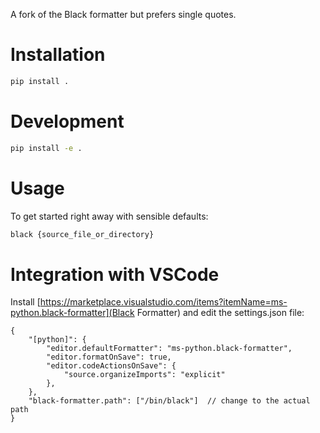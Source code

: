 A fork of the Black formatter but prefers single quotes.

# Installation

```sh
pip install .
```

# Development

```sh
pip install -e .
```

# Usage

To get started right away with sensible defaults:

```sh
black {source_file_or_directory}
```

# Integration with VSCode

Install [https://marketplace.visualstudio.com/items?itemName=ms-python.black-formatter](Black Formatter) and edit the settings.json file:
```
{
    "[python]": {
        "editor.defaultFormatter": "ms-python.black-formatter",
        "editor.formatOnSave": true,
        "editor.codeActionsOnSave": {
            "source.organizeImports": "explicit"
        },
    },
    "black-formatter.path": ["/bin/black"]  // change to the actual path
}
```
